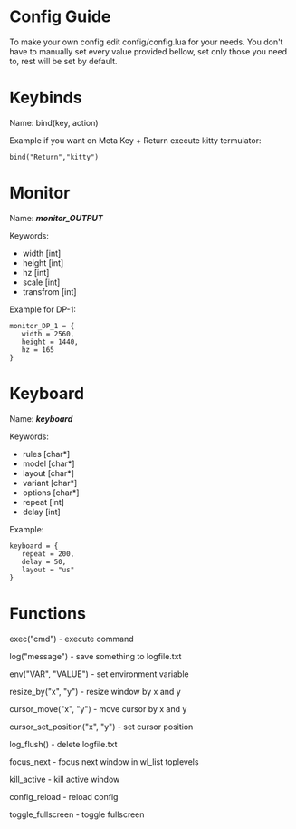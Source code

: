 # Config Guide 

To make your own config edit config/config.lua for your needs.
You don't have to manually set every value provided bellow,
set only those you need to, rest will be set by default.

# Keybinds

Name: bind(key, action)

Example if you want on Meta Key + Return execute kitty termulator:
```
bind("Return","kitty")
```

# Monitor 

Name: ***monitor_OUTPUT***

Keywords:
- width [int]
- height [int]
- hz [int]
- scale [int]
- transfrom [int]

Example for DP-1:
```
monitor_DP_1 = {
   width = 2560,
   height = 1440,
   hz = 165
}
```

# Keyboard

Name: ***keyboard***

Keywords:
- rules [char*]
- model [char*]
- layout [char*]
- variant [char*]
- options [char*]
- repeat [int]
- delay [int]

Example:
```
keyboard = {
   repeat = 200,
   delay = 50,
   layout = "us"
}
```

# Functions

exec("cmd") - execute command

log("message") - save something to logfile.txt

env("VAR", "VALUE") - set environment variable

resize_by("x", "y") - resize window by x and y

cursor_move("x", "y") - move cursor by x and y

cursor_set_position("x", "y") - set cursor position

log_flush() - delete logfile.txt

focus_next - focus next window in wl_list toplevels

kill_active - kill active window

config_reload - reload config

toggle_fullscreen - toggle fullscreen
